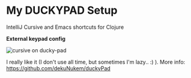 # My DUCKYPAD Setup 

IntelliJ Cursive and Emacs shortcuts for Clojure

**External keypad config**

![cursive on ducky-pad](https://github.com/damesek/duckypad-clojure/blob/main/IMG_6874.png)

I really like it (I don't use all time, but sometimes I'm lazy.. :) ). 
More info: https://github.com/dekuNukem/duckyPad


